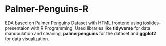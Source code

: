 # Palmer-Penguins-R

EDA based on Palmer Penguins Dataset with HTML frontend using ioslides-presentaion with R Programming.
Used libraries like <b>tidyverse</b> for data manupulation and cleaning, <b>palmerpenguins</b> for the dataset and <b>ggplot2</b> for data visualization.
